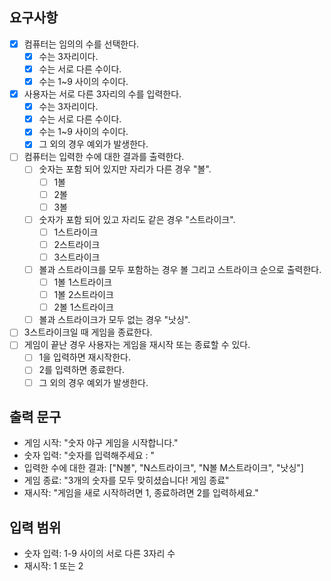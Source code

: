 ## 요구사항

- [x] 컴퓨터는 임의의 수를 선택한다.
    - [x] 수는 3자리이다.
    - [x] 수는 서로 다른 수이다.
    - [x] 수는 1~9 사이의 수이다.
- [x] 사용자는 서로 다른 3자리의 수를 입력한다.
    - [x] 수는 3자리이다.
    - [x] 수는 서로 다른 수이다.
    - [x] 수는 1~9 사이의 수이다.
    - [x] 그 외의 경우 예외가 발생한다.
- [ ] 컴퓨터는 입력한 수에 대한 결과를 출력한다.
    - [ ] 숫자는 포함 되어 있지만 자리가 다른 경우 "볼".
        - [ ] 1볼
        - [ ] 2볼
        - [ ] 3볼
    - [ ] 숫자가 포함 되어 있고 자리도 같은 경우 "스트라이크".
        - [ ] 1스트라이크
        - [ ] 2스트라이크
        - [ ] 3스트라이크
    - [ ] 볼과 스트라이크를 모두 포함하는 경우 볼 그리고 스트라이크 순으로 출력한다.
        - [ ] 1볼 1스트라이크
        - [ ] 1볼 2스트라이크
        - [ ] 2볼 1스트라이크
    - [ ] 볼과 스트라이크가 모두 없는 경우 "낫싱".
- [ ] 3스트라이크일 때 게임을 종료한다.
- [ ] 게임이 끝난 경우 사용자는 게임을 재시작 또는 종료할 수 있다.
    - [ ] 1을 입력하면 재시작한다.
    - [ ] 2를 입력하면 종료한다.
    - [ ] 그 외의 경우 예외가 발생한다.

## 출력 문구

- 게임 시작: "숫자 야구 게임을 시작합니다."
- 숫자 입력: "숫자를 입력해주세요 : "
- 입력한 수에 대한 결과: ["N볼", "N스트라이크", "N볼 M스트라이크", "낫싱"]
- 게임 종료: "3개의 숫자를 모두 맞히셨습니다! 게임 종료"
- 재시작: "게임을 새로 시작하려면 1, 종료하려면 2를 입력하세요."

## 입력 범위

- 숫자 입력: 1-9 사이의 서로 다른 3자리 수
- 재시작: 1 또는 2